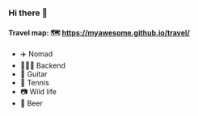 ### Hi there 👋

#### Travel map: 🗺️ https://myawesome.github.io/travel/

- ✈️ Nomad
- 🧑🏿‍💻 Backend
- 🎼 Guitar
- 🎾 Tennis
- 📷 Wild life
- 🍺 Beer

